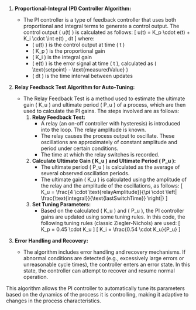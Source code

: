 1. **Proportional-Integral (PI) Controller Algorithm:**
    - The PI controller is a type of feedback controller that uses both proportional and integral terms to generate a control output. The control output \( u(t) \) is calculated as follows:
        \[
        u(t) = K_p \cdot e(t) + K_i \cdot \int e(t) \, dt
        \]
    where:
        - \( u(t) \) is the control output at time \( t \)
        - \( K_p \) is the proportional gain
        - \( K_i \) is the integral gain
        - \( e(t) \) is the error signal at time \( t \), calculated as \( \text{setpoint} - \text{measuredValue} \)
        - \( dt \) is the time interval between updates

2. **Relay Feedback Test Algorithm for Auto-Tuning:**
    - The Relay Feedback Test is a method used to estimate the ultimate gain \( K_u \) and ultimate period \( P_u \) of a process, which are then used to calculate the PI gains. The steps involved are as follows:
        1. **Relay Feedback Test:**
            - A relay (an on-off controller with hysteresis) is introduced into the loop. The relay amplitude is known.
            - The relay causes the process output to oscillate. These oscillations are approximately of constant amplitude and period under certain conditions.
            - The time at which the relay switches is recorded.
        2. **Calculate Ultimate Gain \( K_u \) and Ultimate Period \( P_u \):**
            - The ultimate period \( P_u \) is calculated as the average of several observed oscillation periods.
            - The ultimate gain \( K_u \) is calculated using the amplitude of the relay and the amplitude of the oscillations, as follows:
                \[
                K_u = \frac{4 \cdot \text{relayAmplitude}}{\pi \cdot \left| \frac{\text{integral}}{\text{lastSwitchTime}} \right|}
                \]
        3. **Set Tuning Parameters:**
            - Based on the calculated \( K_u \) and \( P_u \), the PI controller gains are updated using some tuning rules. In this code, the following tuning rules (classic Ziegler-Nichols) are used:
                \[
                K_p = 0.45 \cdot K_u
                \]
                \[
                K_i = \frac{0.54 \cdot K_u}{P_u}
                \]

3. **Error Handling and Recovery:**
    - The algorithm includes error handling and recovery mechanisms. If abnormal conditions are detected (e.g., excessively large errors or unreasonable cycle times), the controller enters an error state. In this state, the controller can attempt to recover and resume normal operation.

This algorithm allows the PI controller to automatically tune its parameters based on the dynamics of the process it is controlling, making it adaptive to changes in the process characteristics.
